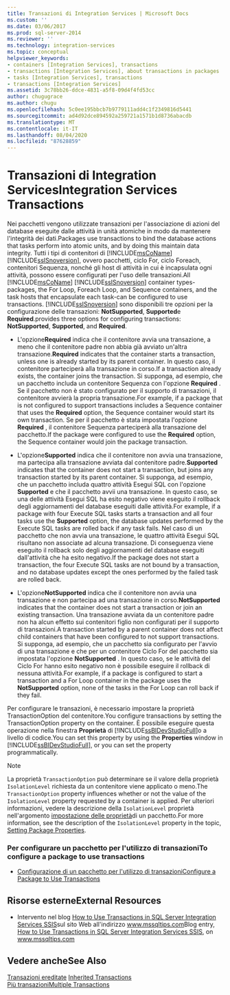 ```yaml
---
title: Transazioni di Integration Services | Microsoft Docs
ms.custom: ''
ms.date: 03/06/2017
ms.prod: sql-server-2014
ms.reviewer: ''
ms.technology: integration-services
ms.topic: conceptual
helpviewer_keywords:
- containers [Integration Services], transactions
- transactions [Integration Services], about transactions in packages
- tasks [Integration Services], transactions
- transactions [Integration Services]
ms.assetid: 3c78bb26-ddce-4831-a5f8-09d4f4fd53cc
author: chugugrace
ms.author: chugu
ms.openlocfilehash: 5c0ee195bbcb7b9779111add4c1f2349816d5441
ms.sourcegitcommit: ad4d92dce894592a259721a1571b1d8736abacdb
ms.translationtype: MT
ms.contentlocale: it-IT
ms.lasthandoff: 08/04/2020
ms.locfileid: "87628859"
---
```

# <a name="integration-services-transactions"></a><span data-ttu-id="64d21-102">Transazioni di Integration Services</span><span class="sxs-lookup"><span data-stu-id="64d21-102">Integration Services Transactions</span></span>
  <span data-ttu-id="64d21-103">Nei pacchetti vengono utilizzate transazioni per l'associazione di azioni del database eseguite dalle attività in unità atomiche in modo da mantenere l'integrità dei dati.</span><span class="sxs-lookup"><span data-stu-id="64d21-103">Packages use transactions to bind the database actions that tasks perform into atomic units, and by doing this maintain data integrity.</span></span> <span data-ttu-id="64d21-104">Tutti i tipi di contenitori di [!INCLUDE[msCoName](../includes/msconame-md.md)] [!INCLUDE[ssISnoversion](../includes/ssisnoversion-md.md)], ovvero pacchetti, ciclo For, ciclo Foreach, contenitori Sequenza, nonché gli host di attività in cui è incapsulata ogni attività, possono essere configurati per l'uso delle transazioni.</span><span class="sxs-lookup"><span data-stu-id="64d21-104">All [!INCLUDE[msCoName](../includes/msconame-md.md)] [!INCLUDE[ssISnoversion](../includes/ssisnoversion-md.md)] container types-packages, the For Loop, Foreach Loop, and Sequence containers, and the task hosts that encapsulate each task-can be configured to use transactions.</span></span> [!INCLUDE[ssISnoversion](../includes/ssisnoversion-md.md)] <span data-ttu-id="64d21-105">sono disponibili tre opzioni per la configurazione delle transazioni: **NotSupported**, **Supported**e **Required**.</span><span class="sxs-lookup"><span data-stu-id="64d21-105">provides three options for configuring transactions: **NotSupported**, **Supported**, and **Required**.</span></span>  
  
-   <span data-ttu-id="64d21-106">L'opzione**Required** indica che il contenitore avvia una transazione, a meno che il contenitore padre non abbia già avviato un'altra transazione.</span><span class="sxs-lookup"><span data-stu-id="64d21-106">**Required** indicates that the container starts a transaction, unless one is already started by its parent container.</span></span> <span data-ttu-id="64d21-107">In questo caso, il contenitore parteciperà alla transazione in corso.</span><span class="sxs-lookup"><span data-stu-id="64d21-107">If a transaction already exists, the container joins the transaction.</span></span> <span data-ttu-id="64d21-108">Si supponga, ad esempio, che un pacchetto includa un contenitore Sequenza con l'opzione **Required** . Se il pacchetto non è stato configurato per il supporto di transazioni, il contenitore avvierà la propria transazione.</span><span class="sxs-lookup"><span data-stu-id="64d21-108">For example, if a package that is not configured to support transactions includes a Sequence container that uses the **Required** option, the Sequence container would start its own transaction.</span></span> <span data-ttu-id="64d21-109">Se per il pacchetto è stata impostata l'opzione **Required** , il contenitore Sequenza parteciperà alla transazione del pacchetto.</span><span class="sxs-lookup"><span data-stu-id="64d21-109">If the package were configured to use the **Required** option, the Sequence container would join the package transaction.</span></span>  
  
-   <span data-ttu-id="64d21-110">L'opzione**Supported** indica che il contenitore non avvia una transazione, ma partecipa alla transazione avviata dal contenitore padre.</span><span class="sxs-lookup"><span data-stu-id="64d21-110">**Supported** indicates that the container does not start a transaction, but joins any transaction started by its parent container.</span></span> <span data-ttu-id="64d21-111">Si supponga, ad esempio, che un pacchetto includa quattro attività Esegui SQL con l'opzione **Supported** e che il pacchetto avvii una transazione. In questo caso, se una delle attività Esegui SQL ha esito negativo viene eseguito il rollback degli aggiornamenti del database eseguiti dalle attività.</span><span class="sxs-lookup"><span data-stu-id="64d21-111">For example, if a package with four Execute SQL tasks starts a transaction and all four tasks use the **Supported** option, the database updates performed by the Execute SQL tasks are rolled back if any task fails.</span></span> <span data-ttu-id="64d21-112">Nel caso di un pacchetto che non avvia una transazione, le quattro attività Esegui SQL risultano non associate ad alcuna transazione. Di conseguenza viene eseguito il rollback solo degli aggiornamenti del database eseguiti dall'attività che ha esito negativo.</span><span class="sxs-lookup"><span data-stu-id="64d21-112">If the package does not start a transaction, the four Execute SQL tasks are not bound by a transaction, and no database updates except the ones performed by the failed task are rolled back.</span></span>  
  
-   <span data-ttu-id="64d21-113">L'opzione**NotSupported** indica che il contenitore non avvia una transazione e non partecipa ad una transazione in corso.</span><span class="sxs-lookup"><span data-stu-id="64d21-113">**NotSupported** indicates that the container does not start a transaction or join an existing transaction.</span></span> <span data-ttu-id="64d21-114">Una transazione avviata da un contenitore padre non ha alcun effetto sui contenitori figlio non configurati per il supporto di transazioni.</span><span class="sxs-lookup"><span data-stu-id="64d21-114">A transaction started by a parent container does not affect child containers that have been configured to not support transactions.</span></span> <span data-ttu-id="64d21-115">Si supponga, ad esempio, che un pacchetto sia configurato per l'avvio di una transazione e che per un contenitore Ciclo For del pacchetto sia impostata l'opzione **NotSupported** . In questo caso, se le attività del Ciclo For hanno esito negativo non è possibile eseguire il rollback di nessuna attività.</span><span class="sxs-lookup"><span data-stu-id="64d21-115">For example, if a package is configured to start a transaction and a For Loop container in the package uses the **NotSupported** option, none of the tasks in the For Loop can roll back if they fail.</span></span>  
  
 <span data-ttu-id="64d21-116">Per configurare le transazioni, è necessario impostare la proprietà TransactionOption del contenitore.</span><span class="sxs-lookup"><span data-stu-id="64d21-116">You configure transactions by setting the TransactionOption property on the container.</span></span> <span data-ttu-id="64d21-117">È possibile eseguire questa operazione nella finestra **Proprietà** di [!INCLUDE[ssBIDevStudioFull](../includes/ssbidevstudiofull-md.md)]o a livello di codice.</span><span class="sxs-lookup"><span data-stu-id="64d21-117">You can set this property by using the **Properties** window in [!INCLUDE[ssBIDevStudioFull](../includes/ssbidevstudiofull-md.md)], or you can set the property programmatically.</span></span>  
  
> [!NOTE]  
>  <span data-ttu-id="64d21-118">La proprietà `TransactionOption` può determinare se il valore della proprietà `IsolationLevel` richiesta da un contenitore viene applicato o meno.</span><span class="sxs-lookup"><span data-stu-id="64d21-118">The `TransactionOption` property influences whether or not the value of the `IsolationLevel` property requested by a container is applied.</span></span> <span data-ttu-id="64d21-119">Per ulteriori informazioni, vedere la descrizione della `IsolationLevel` proprietà nell'argomento [impostazione delle proprietà](set-package-properties.md)di un pacchetto.</span><span class="sxs-lookup"><span data-stu-id="64d21-119">For more information, see the description of the `IsolationLevel` property in the topic, [Setting Package Properties](set-package-properties.md).</span></span>  
  
### <a name="to-configure-a-package-to-use-transactions"></a><span data-ttu-id="64d21-120">Per configurare un pacchetto per l'utilizzo di transazioni</span><span class="sxs-lookup"><span data-stu-id="64d21-120">To configure a package to use transactions</span></span>  
  
-   [<span data-ttu-id="64d21-121">Configurazione di un pacchetto per l'utilizzo di transazioni</span><span class="sxs-lookup"><span data-stu-id="64d21-121">Configure a Package to Use Transactions</span></span>](../relational-databases/native-client-ole-db-transactions/transactions.md)  
  
## <a name="external-resources"></a><span data-ttu-id="64d21-122">Risorse esterne</span><span class="sxs-lookup"><span data-stu-id="64d21-122">External Resources</span></span>  
  
-   <span data-ttu-id="64d21-123">Intervento nel blog [How to Use Transactions in SQL Server Integration Services SSIS](https://go.microsoft.com/fwlink/?LinkId=157783)sul sito Web all'indirizzo www.mssqltips.com</span><span class="sxs-lookup"><span data-stu-id="64d21-123">Blog entry, [How to Use Transactions in SQL Server Integration Services SSIS](https://go.microsoft.com/fwlink/?LinkId=157783), on www.mssqltips.com</span></span>  
  
## <a name="see-also"></a><span data-ttu-id="64d21-124">Vedere anche</span><span class="sxs-lookup"><span data-stu-id="64d21-124">See Also</span></span>  
 <span data-ttu-id="64d21-125">[Transazioni ereditate](../../2014/integration-services/inherited-transactions.md) </span><span class="sxs-lookup"><span data-stu-id="64d21-125">[Inherited Transactions](../../2014/integration-services/inherited-transactions.md) </span></span>  
 [<span data-ttu-id="64d21-126">Più transazioni</span><span class="sxs-lookup"><span data-stu-id="64d21-126">Multiple Transactions</span></span>](../../2014/integration-services/multiple-transactions.md)  
  
  
